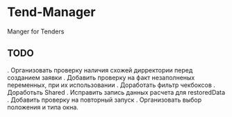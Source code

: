 # Tend-Manager
  Manger for Tenders
## TODO
  . Организовать проверку наличия схожей дирректории перед созданием заявки
  . Добавить проверку на факт незаполненых переменных, при их использовании
  . Доработать фильтр чекбоксов
  . Доработьть Shared
  . Исправить запись данных расчета для restoredData
  . Добавить проверку на повторный запуск
  . Организовать выбор положения и типа окна.